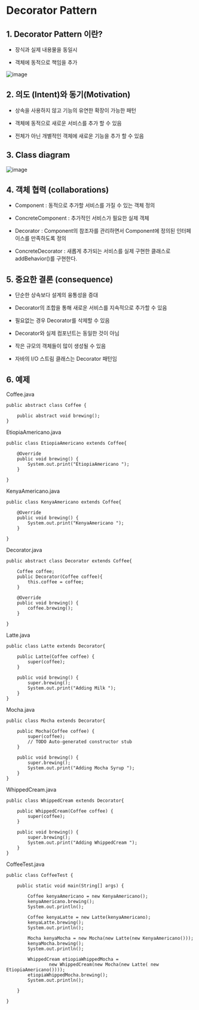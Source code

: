 # Decorator Pattern

## 1. Decorator Pattern 이란?


+ 장식과 실제 내용물을 동일시


+ 객체에 동적으로 책임을 추가

![image](https://github.com/kswdev/design-pattern/assets/92713670/3627d573-21c8-4449-bdf1-834f7b9bc709)



## 2. 의도 (Intent)와 동기(Motivation)


+ 상속을 사용하지 않고 기능의 유연한 확장이 가능한 패턴


+ 객체에 동적으로 새로운 서비스를 추가 할 수 있음


+ 전체가 아닌 개별적인 객체에 새로운 기능을 추가 할 수 있음



## 3. Class diagram
![image](https://github.com/kswdev/design-pattern/assets/92713670/3cb1e322-d4e9-41d1-9129-afc75bfed718)


## 4. 객체 협력 (collaborations)


+ Component : 동적으로 추가할 서비스를 가질 수 있는 객체 정의


+ ConcreteComponent : 추가적인 서비스가 필요한 실제 객체


+ Decorator : Component의 참조자를 관리하면서 Component에 정의된 인터페이스를 만족하도록 정의


+ ConcreteDecorator : 새롭게 추가되는 서비스를 실제 구현한 클래스로 addBehavior()를 구현한다.



## 5. 중요한 결론 (consequence)


+ 단순한 상속보다 설계의 융통성을 증대


+ Decorator의 조합을 통해 새로운 서비스를 지속적으로 추가할 수 있음


+ 필요없는 경우 Decorator를 삭제할 수 있음


+ Decorator와 실제 컴포넌트는 동일한 것이 아님


+ 작은 규모의 객체들이 많이 생성될 수 있음


+ 자바의 I/O 스트림 클래스는 Decorator 패턴임



## 6. 예제
Coffee.java

```
public abstract class Coffee {
	
	public abstract void brewing();
}
```

EtiopiaAmericano.java

```
public class EtiopiaAmericano extends Coffee{

	@Override
	public void brewing() {
		System.out.print("EtiopiaAmericano ");
	}

}
```

KenyaAmericano.java

```
public class KenyaAmericano extends Coffee{

	@Override
	public void brewing() {
		System.out.print("KenyaAmericano ");
	}

}
```

Decorator.java

```
public abstract class Decorator extends Coffee{

	Coffee coffee;
	public Decorator(Coffee coffee){
		this.coffee = coffee;
	}
	
	@Override
	public void brewing() {
		coffee.brewing();
	}

}
```

Latte.java

```
public class Latte extends Decorator{

	public Latte(Coffee coffee) {
		super(coffee);
	}
	
	public void brewing() {
		super.brewing();
		System.out.print("Adding Milk ");
	}
}
```

Mocha.java

```
public class Mocha extends Decorator{

	public Mocha(Coffee coffee) {
		super(coffee);
		// TODO Auto-generated constructor stub
	}

	public void brewing() {
		super.brewing();
		System.out.print("Adding Mocha Syrup ");
	}
}
```

WhippedCream.java

```
public class WhippedCream extends Decorator{

	public WhippedCream(Coffee coffee) {
		super(coffee);
	}

	public void brewing() {
		super.brewing();
		System.out.print("Adding WhippedCream ");
	}
}
```

CoffeeTest.java

```
public class CoffeeTest {

	public static void main(String[] args) {

		Coffee kenyaAmericano = new KenyaAmericano();
		kenyaAmericano.brewing();
		System.out.println();
		
		Coffee kenyaLatte = new Latte(kenyaAmericano);
		kenyaLatte.brewing();
		System.out.println();
		
		Mocha kenyaMocha = new Mocha(new Latte(new KenyaAmericano()));
		kenyaMocha.brewing();
		System.out.println();
		
		WhippedCream etiopiaWhippedMocha = 
				new WhippedCream(new Mocha(new Latte( new EtiopiaAmericano())));
		etiopiaWhippedMocha.brewing();
		System.out.println();
		
	}

}
```
